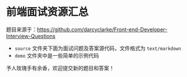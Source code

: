 前端面试资源汇总
===================

题目来源于：https://github.com/darcyclarke/Front-end-Developer-Interview-Questions


* `source` 文件夹下面为面试问题及答案源代码，文件格式为 `text/markdown`
* `demo` 文件夹中是一些简单的示例代码


予人玫瑰手有余香，欢迎提交新的题目和答案！
